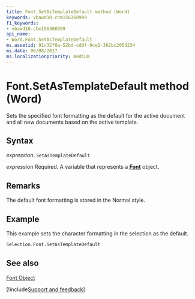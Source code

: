 ```yaml
---
title: Font.SetAsTemplateDefault method (Word)
keywords: vbawd10.chm156368999
f1_keywords:
- vbawd10.chm156368999
api_name:
- Word.Font.SetAsTemplateDefault
ms.assetid: 91c32f0a-52bd-cddf-9ce1-362bc205d234
ms.date: 06/08/2017
ms.localizationpriority: medium
---
```



# Font.SetAsTemplateDefault method (Word)

Sets the specified font formatting as the default for the active document and all new documents based on the active template.


## Syntax

_expression_. `SetAsTemplateDefault`

_expression_ Required. A variable that represents a **[Font](Word.Font.md)** object.


## Remarks

The default font formatting is stored in the Normal style.


## Example

This example sets the character formatting in the selection as the default.


```vb
Selection.Font.SetAsTemplateDefault
```


## See also


[Font Object](Word.Font.md)

[!include[Support and feedback](~/includes/feedback-boilerplate.md)]